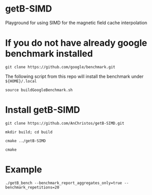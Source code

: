 # getB-SIMD
Playground for using SIMD for the magnetic field cache interpolation

# If you do not have already google benchmark installed

``git clone https://github.com/google/benchmark.git``

The following script from this repo will install the benchmark under ``${HOME}/.local``

``source buildGoogleBenchmark.sh``

# Install  getB-SIMD

``git clone https://github.com/AnChristos/getB-SIMD.git``

``mkdir build; cd build``

``cmake ../getB-SIMD``

``cmake``

# Example 

``./getB_bench --benchmark_report_aggregates_only=true --benchmark_repetitions=20``


